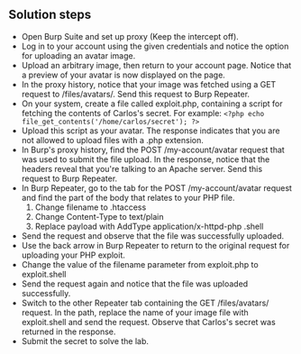 ## Solution steps

- Open Burp Suite and set up proxy (Keep the intercept off).
- Log in to your account using the given credentials and notice the option for uploading an avatar image.
- Upload an arbitrary image, then return to your account page. Notice that a preview of your avatar is now displayed on the page.
- In the proxy history, notice that your image was fetched using a GET request to /files/avatars/. Send this request to Burp Repeater.
- On your system, create a file called exploit.php, containing a script for fetching the contents of Carlos's secret. For example: `<?php echo file_get_contents('/home/carlos/secret'); ?>`
- Upload this script as your avatar. The response indicates that you are not allowed to upload files with a .php extension.
- In Burp's proxy history, find the POST /my-account/avatar request that was used to submit the file upload. In the response, notice that the headers reveal that you're talking to an Apache server. Send this request to Burp Repeater.
- In Burp Repeater, go to the tab for the POST /my-account/avatar request and find the part of the body that relates to your PHP file.
  1. Change filename to .htaccess
  2. Change Content-Type to text/plain
  3. Replace payload with AddType application/x-httpd-php .shell
- Send the request and observe that the file was successfully uploaded.
- Use the back arrow in Burp Repeater to return to the original request for uploading your PHP exploit.
- Change the value of the filename parameter from exploit.php to exploit.shell
- Send the request again and notice that the file was uploaded successfully.
- Switch to the other Repeater tab containing the GET /files/avatars/<YOUR-IMAGE> request. In the path, replace the name of your image file with exploit.shell and send the request. Observe that Carlos's secret was returned in the response.
- Submit the secret to solve the lab.
